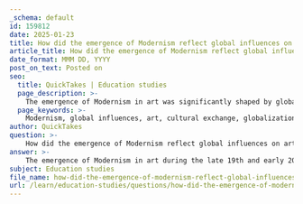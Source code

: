 ```yaml
---
_schema: default
id: 159812
date: 2025-01-23
title: How did the emergence of Modernism reflect global influences on art?
article_title: How did the emergence of Modernism reflect global influences on art?
date_format: MMM DD, YYYY
post_on_text: Posted on
seo:
  title: QuickTakes | Education studies
  page_description: >-
    The emergence of Modernism in art was significantly shaped by global influences, integrating cultural exchanges, responses to industrialization, and exploration of diverse artistic movements, reflecting the complexities of modern life and socio-political changes.
  page_keywords: >-
    Modernism, global influences, art, cultural exchange, globalization, industrialization, urbanization, non-Western art, Impressionism, Cubism, Surrealism, social context, political upheaval, feminism, technological advancements, photography, avant-garde movements
author: QuickTakes
question: >-
    How did the emergence of Modernism reflect global influences on art?
answer: >-
    The emergence of Modernism in art during the late 19th and early 20th centuries reflects a significant response to global influences, shaped by various historical, social, and cultural factors. Here are several key aspects that illustrate how Modernism was influenced by global dynamics:\n\n1. **Cultural Exchange and Globalization**: The late 19th century marked a period of increased globalization, where cultural exchanges became more prevalent due to advancements in communication and transportation. This facilitated the introduction of Western artistic techniques to non-Western cultures, particularly during events like Japan's Meiji Restoration. Traditional East Asian art forms began to incorporate Western methods such as oil painting and perspective, leading to a fusion of styles that enriched the global art landscape.\n\n2. **Response to Industrialization and Urbanization**: The rapid industrialization and urbanization of the time transformed societies and lifestyles. Artists sought to capture the essence of modern life, reflecting the complexities and challenges posed by these changes. Movements like Impressionism and Cubism emerged as responses to the new realities of urban existence, emphasizing the fleeting nature of light and form, and challenging traditional representations of space and perspective.\n\n3. **Influence of Non-Western Art**: Modernism was also characterized by a fascination with non-Western art forms, which inspired many Western artists. The use of bold colors, abstract forms, and symbolic representations found in African, Asian, and Oceanic art influenced movements such as Fauvism and Expressionism. This cross-pollination of ideas contributed to a broader understanding of artistic expression and representation.\n\n4. **Diverse Artistic Movements**: Modernism encompasses a variety of movements, including Impressionism, Cubism, and Surrealism, each of which challenged established norms and explored innovative techniques. These movements were not isolated; they were interconnected and often influenced by global events, such as World War I, which prompted artists to explore themes of disillusionment and existentialism.\n\n5. **Social and Political Contexts**: The social and political upheavals of the time, including the rise of feminism and anti-colonial movements, also played a crucial role in shaping Modernist art. Artists began to address issues of identity, gender, and power dynamics, reflecting the broader societal changes occurring globally. The rise of women artists and their contributions to avant-garde movements highlighted the importance of diverse perspectives in the art world.\n\n6. **Technological Advancements**: The advent of new technologies, such as photography and film, influenced artistic practices and perceptions of reality. Artists began to experiment with new materials and techniques, leading to innovative forms of expression that mirrored the technological advancements of their time.\n\nIn summary, the emergence of Modernism was deeply intertwined with global influences, as artists responded to the complexities of modern life, cultural exchanges, and the socio-political landscape. This dynamic interplay resulted in a rich tapestry of artistic expression that not only reflected local heritage but also engaged with contemporary global trends.
subject: Education studies
file_name: how-did-the-emergence-of-modernism-reflect-global-influences-on-art.md
url: /learn/education-studies/questions/how-did-the-emergence-of-modernism-reflect-global-influences-on-art
---
```


&nbsp;